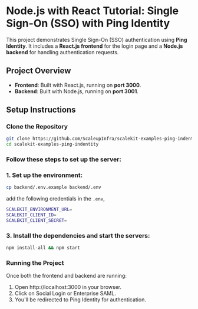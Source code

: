 # Node.js with React Tutorial: Single Sign-On (SSO) with Ping Identity

This project demonstrates Single Sign-On (SSO) authentication using **Ping Identity**.
It includes a **React.js frontend** for the login page and a **Node.js backend** for handling authentication requests.

## Project Overview

- **Frontend**: Built with React.js, running on **port 3000**.
- **Backend**: Built with Node.js, running on **port 3001**.

## Setup Instructions

### **Clone the Repository**

```sh
git clone https://github.com/ScaleupInfra/scalekit-examples-ping-indentity.git
cd scalekit-examples-ping-indentity
```

### **Follow these steps to set up the server:**

### 1. Set up the environment:

```sh
cp backend/.env.example backend/.env
```
add the following credentials in the `.env`, 
```sh
SCALEKIT_ENVIRONMENT_URL=
SCALEKIT_CLIENT_ID=
SCALEKIT_CLIENT_SECRET=
```

### 3. Install the dependencies and start the servers:

```sh
npm install-all && npm start
```

### **Running the Project**

Once both the frontend and backend are running:

1. Open http://localhost:3000 in your browser.
2. Click on Social Login or Enterprise SAML.
3. You'll be redirected to Ping Identity for authentication.
